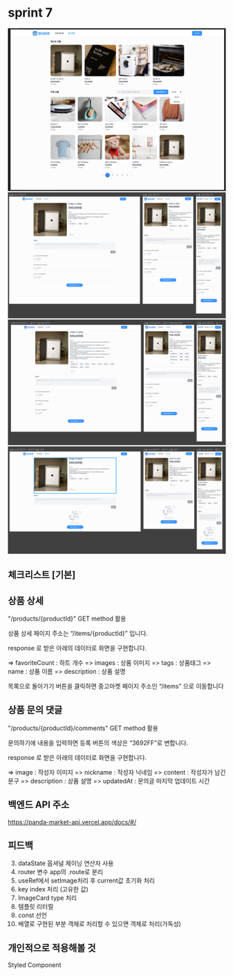 # sprint 7

![alt text](./exampleImage/sprint7.png)
![alt text](./exampleImage/sprint7-1.png)
![alt text](./exampleImage/sprint7-2.png)
![alt text](./exampleImage/sprint7-3.png)

## 체크리스트 [기본]

## 상품 상세

"/products/{productId}" GET method 활용

상품 상세 페이지 주소는 “/items/{productId}” 입니다.

response 로 받은 아래의 데이터로 화면을 구현합니다.

=>  favoriteCount : 하트 개수
=>  images : 상품 이미지
=>  tags : 상품태그
=>  name : 상품 이름
=>  description : 상품 설명

목록으로 돌아가기 버튼을 클릭하면 중고마켓 페이지 주소인 “/items” 으로 이동합니다

## 상품 문의 댓글

"/products/{productId}/comments" GET method 활용

문의하기에 내용을 입력하면 등록 버튼의 색상은 “3692FF”로 변합니다.

response 로 받은 아래의 데이터로 화면을 구현합니다.

=>  image : 작성자 이미지
=>  nickname : 작성자 닉네임
=>  content : 작성자가 남긴 문구
=>  description : 상품 설명
=>  updatedAt : 문의글 마지막 업데이트 시간

## 백엔드 API 주소

https://panda-market-api.vercel.app/docs/#/

## 피드백
3. dataState 옵셔널 체이닝 연산자 사용
4. router 변수 app의 .route로 분리
5. useRef에서 setImage처리 후 current값 초기화 처리
6. key index 처리 (고유한 값)
7. ImageCard type 처리
8. 템플릿 리터럴
9. const 선언
10. 배열로 구현된 부분 객체로 처리할 수 있으면 객체로 처리(가독성)

## 개인적으로 적용해볼 것

Styled Component